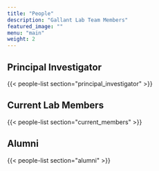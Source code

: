 ```yaml
---
title: "People"
description: "Gallant Lab Team Members"
featured_image: ""
menu: "main"
weight: 2
---
```


## Principal Investigator

{{< people-list section="principal_investigator" >}}

## Current Lab Members

{{< people-list section="current_members" >}}

## Alumni

{{< people-list section="alumni" >}}
